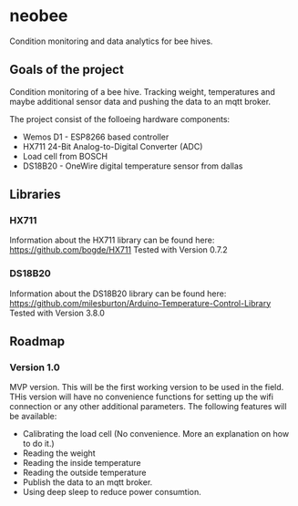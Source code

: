 # neobee
Condition monitoring and data analytics for bee hives.

## Goals of the project

Condition monitoring of a bee hive. Tracking weight, temperatures and 
maybe additional sensor data and pushing the data to an mqtt broker.

The project consist of the folloeing hardware components:

* Wemos D1 - ESP8266 based controller
* HX711 24-Bit Analog-to-Digital Converter (ADC) 
* Load cell from BOSCH
* DS18B20 - OneWire digital temperature sensor from dallas

## Libraries

### HX711
Information about the HX711 library can be found here: https://github.com/bogde/HX711
Tested with Version 0.7.2

### DS18B20
Information about the DS18B20 library can be found here: https://github.com/milesburton/Arduino-Temperature-Control-Library
Tested with Version 3.8.0

## Roadmap

### Version 1.0

MVP version. This will be the first working version to be used in the field. THis version will have no convenience functions for setting up the wifi connection or any other additional parameters. The following features will be available:

* Calibrating the load cell (No convenience. More an explanation on how to do it.)
* Reading the weight
* Reading the inside temperature
* Reading the outside temperature
* Publish the data to an mqtt broker.
* Using deep sleep to reduce power consumtion.

